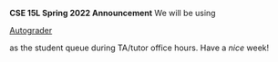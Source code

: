 __CSE 15L Spring 2022 Announcement__
We will be using 

[Autograder][1]

[1]: https://autograder.ucsd.edu/

as the student queue during TA/tutor office hours.
Have a _nice_ week!
